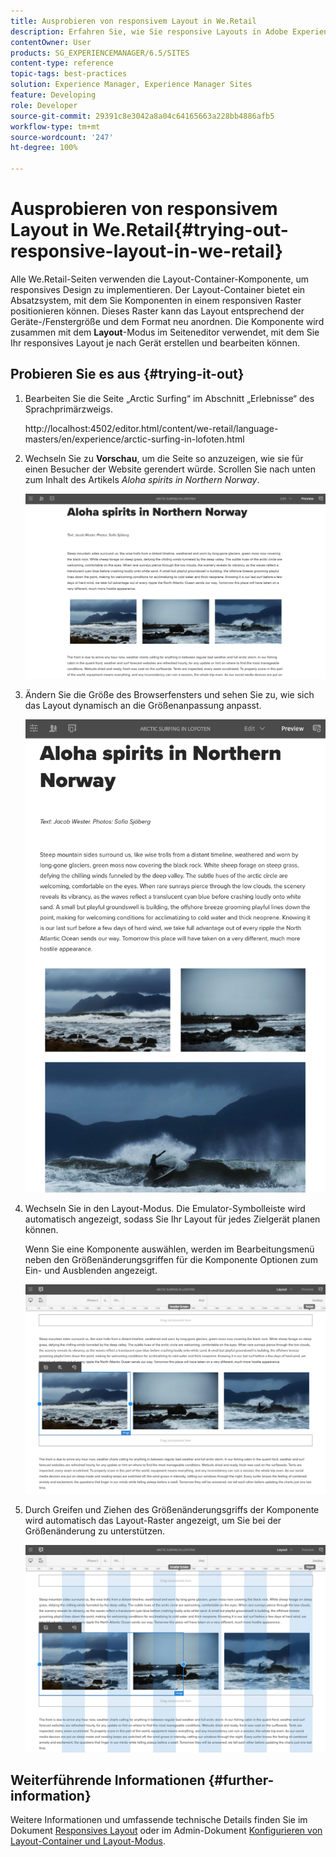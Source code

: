 ```yaml
---
title: Ausprobieren von responsivem Layout in We.Retail
description: Erfahren Sie, wie Sie responsive Layouts in Adobe Experience Manager mit We.Retail ausprobieren.
contentOwner: User
products: SG_EXPERIENCEMANAGER/6.5/SITES
content-type: reference
topic-tags: best-practices
solution: Experience Manager, Experience Manager Sites
feature: Developing
role: Developer
source-git-commit: 29391c8e3042a8a04c64165663a228bb4886afb5
workflow-type: tm+mt
source-wordcount: '247'
ht-degree: 100%

---
```


# Ausprobieren von responsivem Layout in We.Retail{#trying-out-responsive-layout-in-we-retail}

Alle We.Retail-Seiten verwenden die Layout-Container-Komponente, um responsives Design zu implementieren. Der Layout-Container bietet ein Absatzsystem, mit dem Sie Komponenten in einem responsiven Raster positionieren können. Dieses Raster kann das Layout entsprechend der Geräte-/Fenstergröße und dem Format neu anordnen. Die Komponente wird zusammen mit dem **Layout**-Modus im Seiteneditor verwendet, mit dem Sie Ihr responsives Layout je nach Gerät erstellen und bearbeiten können.

## Probieren Sie es aus {#trying-it-out}

1. Bearbeiten Sie die Seite „Arctic Surfing“ im Abschnitt „Erlebnisse“ des Sprachprimärzweigs.

   http://localhost:4502/editor.html/content/we-retail/language-masters/en/experience/arctic-surfing-in-lofoten.html

1. Wechseln Sie zu **Vorschau**, um die Seite so anzuzeigen, wie sie für einen Besucher der Website gerendert würde. Scrollen Sie nach unten zum Inhalt des Artikels *Aloha spirits in Northern Norway*.

   ![chlimage_1-178](assets/chlimage_1-178.png)

1. Ändern Sie die Größe des Browserfensters und sehen Sie zu, wie sich das Layout dynamisch an die Größenanpassung anpasst.

   ![chlimage_1-179](assets/chlimage_1-179.png)

1. Wechseln Sie in den Layout-Modus. Die Emulator-Symbolleiste wird automatisch angezeigt, sodass Sie Ihr Layout für jedes Zielgerät planen können.

   Wenn Sie eine Komponente auswählen, werden im Bearbeitungsmenü neben den Größenänderungsgriffen für die Komponente Optionen zum Ein- und Ausblenden angezeigt.

   ![chlimage_1-180](assets/chlimage_1-180.png)

1. Durch Greifen und Ziehen des Größenänderungsgriffs der Komponente wird automatisch das Layout-Raster angezeigt, um Sie bei der Größenänderung zu unterstützen.

   ![chlimage_1-181](assets/chlimage_1-181.png)

## Weiterführende Informationen {#further-information}

Weitere Informationen und umfassende technische Details finden Sie im Dokument [Responsives Layout](/help/sites-authoring/responsive-layout.md) oder im Admin-Dokument [Konfigurieren von Layout-Container und Layout-Modus](/help/sites-administering/configuring-responsive-layout.md).
